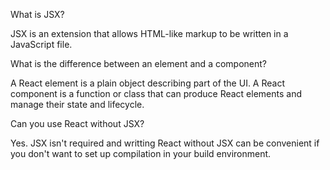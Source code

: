 What is JSX?

JSX is an extension that allows HTML-like markup to be written in a JavaScript file.

What is the difference between an element and a component?

A React element is a plain object describing part of the UI. A React component is a function or class that can produce React elements and manage their state and lifecycle.

Can you use React without JSX?

Yes. JSX isn't required and writting React without JSX can be convenient if you don't want to set up compilation in your build environment.
